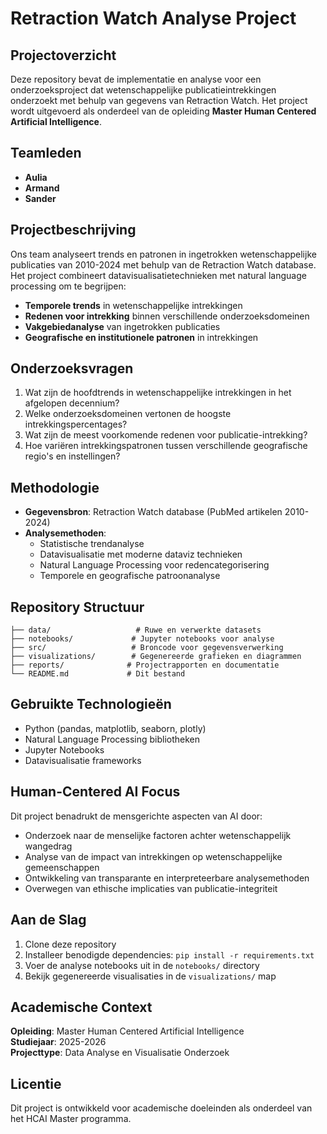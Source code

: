 # Retraction Watch Analyse Project

## Projectoverzicht
Deze repository bevat de implementatie en analyse voor een onderzoeksproject dat wetenschappelijke publicatieintrekkingen onderzoekt met behulp van gegevens van Retraction Watch. Het project wordt uitgevoerd als onderdeel van de opleiding **Master Human Centered Artificial Intelligence**.

## Teamleden
- **Aulia** 
- **Armand**
- **Sander**


## Projectbeschrijving
Ons team analyseert trends en patronen in ingetrokken wetenschappelijke publicaties van 2010-2024 met behulp van de Retraction Watch database. Het project combineert datavisualisatietechnieken met natural language processing om te begrijpen:

- **Temporele trends** in wetenschappelijke intrekkingen
- **Redenen voor intrekking** binnen verschillende onderzoeksdomeinen
- **Vakgebiedanalyse** van ingetrokken publicaties
- **Geografische en institutionele patronen** in intrekkingen

## Onderzoeksvragen
1. Wat zijn de hoofdtrends in wetenschappelijke intrekkingen in het afgelopen decennium?
2. Welke onderzoeksdomeinen vertonen de hoogste intrekkingspercentages?
3. Wat zijn de meest voorkomende redenen voor publicatie-intrekking?
4. Hoe variëren intrekkingspatronen tussen verschillende geografische regio's en instellingen?

## Methodologie
- **Gegevensbron**: Retraction Watch database (PubMed artikelen 2010-2024)
- **Analysemethoden**: 
  - Statistische trendanalyse
  - Datavisualisatie met moderne dataviz technieken
  - Natural Language Processing voor redencategorisering
  - Temporele en geografische patroonanalyse

## Repository Structuur
```
├── data/                   # Ruwe en verwerkte datasets
├── notebooks/             # Jupyter notebooks voor analyse
├── src/                   # Broncode voor gegevensverwerking
├── visualizations/        # Gegenereerde grafieken en diagrammen
├── reports/              # Projectrapporten en documentatie
└── README.md             # Dit bestand
```

## Gebruikte Technologieën
- Python (pandas, matplotlib, seaborn, plotly)
- Natural Language Processing bibliotheken
- Jupyter Notebooks
- Datavisualisatie frameworks

## Human-Centered AI Focus
Dit project benadrukt de mensgerichte aspecten van AI door:
- Onderzoek naar de menselijke factoren achter wetenschappelijk wangedrag
- Analyse van de impact van intrekkingen op wetenschappelijke gemeenschappen
- Ontwikkeling van transparante en interpreteerbare analysemethoden
- Overwegen van ethische implicaties van publicatie-integriteit

## Aan de Slag
1. Clone deze repository
2. Installeer benodigde dependencies: `pip install -r requirements.txt`
3. Voer de analyse notebooks uit in de `notebooks/` directory
4. Bekijk gegenereerde visualisaties in de `visualizations/` map

## Academische Context
**Opleiding**: Master Human Centered Artificial Intelligence  
**Studiejaar**: 2025-2026  
**Projecttype**: Data Analyse en Visualisatie Onderzoek

## Licentie
Dit project is ontwikkeld voor academische doeleinden als onderdeel van het HCAI Master programma.
